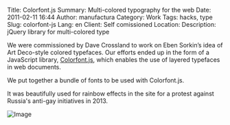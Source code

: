 Title: Colorfont.js
Summary: Multi-colored typography for the web
Date: 2011-02-11 16:44
Author: manufactura
Category: Work
Tags: hacks, type
Slug: colorfont-js
Lang: en
Client: Self comissioned
Location: 
Description: jQuery library for multi-colored type


We were commissioned by Dave Crossland to work on Eben Sorkin’s idea of Art Deco-style colored typefaces. Our efforts ended up in the form of a JavaScript library, [Colorfont.js](http://manufacturaindependente.com/colorfont), which enables the use of layered typefaces in web documents.

We put together a bundle of fonts to be used with Colorfont.js.

It was beautifully used for rainbow effects in the site for a protest against Russia's anti-gay initiatives in 2013.

![Image]({filename}/media/work_colorfont-reglo.jpg "Bonjour Variable, using Reglo Colorfont")
